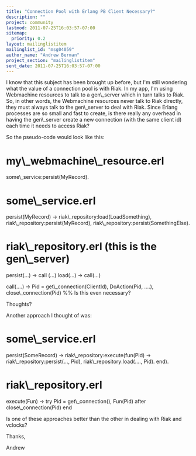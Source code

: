 ```yaml
---
title: "Connection Pool with Erlang PB Client Necessary?"
description: ""
project: community
lastmod: 2011-07-25T16:03:57-07:00
sitemap:
  priority: 0.2
layout: mailinglistitem
mailinglist_id: "msg04059"
author_name: "Andrew Berman"
project_section: "mailinglistitem"
sent_date: 2011-07-25T16:03:57-07:00
---
```



I know that this subject has been brought up before, but I'm still
wondering what the value of a connection pool is with Riak. In my
app, I'm using Webmachine resources to talk to a gen\\_server which in
turn talks to Riak. So, in other words, the Webmachine resources
never talk to Riak directly, they must always talk to the gen\\_server
to deal with Riak. Since Erlang processes are so small and fast to
create, is there really any overhead in having the gen\\_server create a
new connection (with the same client id) each time it needs to access
Riak?

So the pseudo-code would look like this:

my\\_webmachine\\_resource.erl
========================

some\\_service:persist(MyRecord).

some\\_service.erl
==============

persist(MyRecord) -&gt;
 riak\\_repository:load(LoadSomething),
 riak\\_repository:persist(MyRecord),
 riak\\_repository:persist(SomethingElse).

riak\\_repository.erl (this is the gen\\_server)
================================

persist(...) -&gt; call (...)
load(...) -&gt; call(...)

call(....) -&gt;
 Pid = get\\_connection(ClientId),
 DoAction(Pid, ....),
 close\\_connection(Pid) %% Is this even necessary?

Thoughts?

Another approach I thought of was:

some\\_service.erl
==============

persist(SomeRecord) -&gt;
 riak\\_repository:execute(fun(Pid) -&gt;
 riak\\_repository:persist(..., Pid),
 riak\\_repository:load(...., Pid).
 end).

riak\\_repository.erl
==============

execute(Fun) -&gt;
 try
 Pid = get\\_connection(),
 Fun(Pid)
 after
 close\\_connection(Pid)
 end

Is one of these approaches better than the other in dealing with Riak
and vclocks?

Thanks,

Andrew

